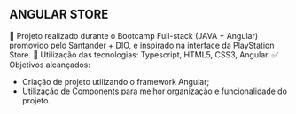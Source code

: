 ## ANGULAR STORE

📝 Projeto realizado durante o Bootcamp Full-stack (JAVA + Angular) promovido pelo Santander + DIO, e inspirado na interface da PlayStation Store.
🔧 Utilização das tecnologias: Typescript, HTML5, CSS3, Angular.
✅ Objetivos alcançados:
  - Criação de projeto utilizando o framework Angular;
  - Utilização de Components para melhor organização e funcionalidade do projeto.

